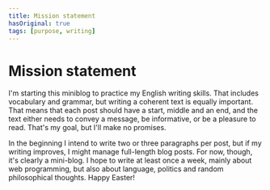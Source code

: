 ```yaml
---
title: Mission statement
hasOriginal: true
tags: [purpose, writing]
---
```


# Mission statement

I'm starting this miniblog to practice my English writing skills. That includes vocabulary and grammar, but writing a coherent text is equally important. That means that each post should have a start, middle and an end, and the text either needs to convey a message, be informative, or be a pleasure to read. That's my goal, but I'll make no promises.

In the beginning I intend to write two or three paragraphs per post, but if my writing improves, I might manage full-length blog posts. For now, though, it's clearly a mini-blog. I hope to write at least once a week, mainly about web programming, but also about language, politics and random philosophical thoughts. Happy Easter!
